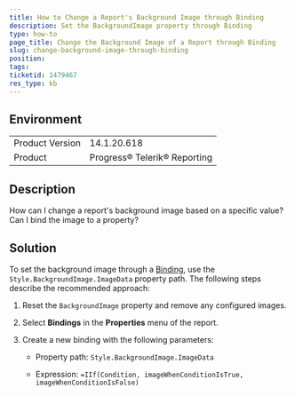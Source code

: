 ```yaml
---
title: How to Change a Report's Background Image through Binding
description: Set the BackgroundImage property through Binding
type: how-to
page_title: Change the Background Image of a Report through Binding
slug: change-background-image-through-binding
position: 
tags: 
ticketid: 1479467
res_type: kb
---
```


## Environment
<table>
	<tbody>
		<tr>
			<td>Product Version</td>
			<td>14.1.20.618</td>
		</tr>
		<tr>
			<td>Product</td>
			<td>Progress® Telerik® Reporting</td>
		</tr>
	</tbody>
</table>


## Description
How can I change a report's background image based on a specific value? Can I bind the image to a property?

## Solution
To set the background image through a [Binding](https://docs.telerik.com/reporting/expressions-bindings), use the `Style.BackgroundImage.ImageData` property path. 
The following steps describe the recommended approach:

1. Reset the `BackgroundImage` property and remove any configured images.

1. Select __Bindings__ in the __Properties__ menu of the report.

1. Create a new binding with the following parameters:

   * Property path: `Style.BackgroundImage.ImageData`
   
   * Expression: `=IIf(Condition, imageWhenConditionIsTrue, imageWhenConditionIsFalse)`
